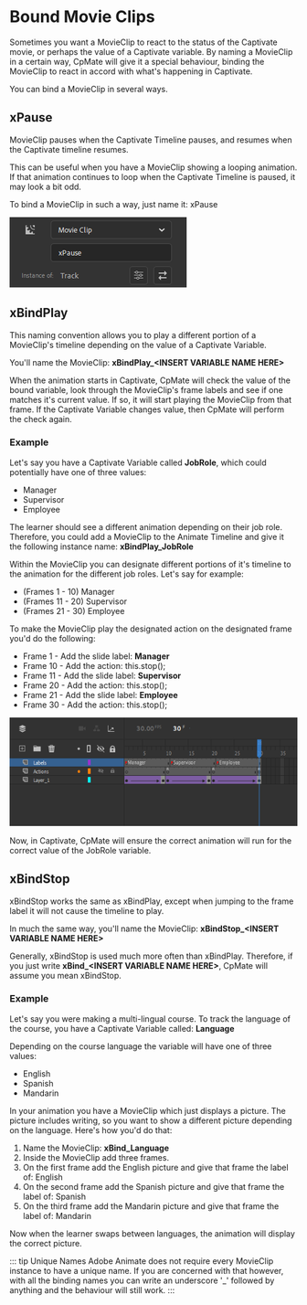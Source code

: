 # Bound Movie Clips
Sometimes you want a MovieClip to react to the status of the Captivate movie, or perhaps the value of a Captivate variable. By naming a MovieClip in a certain way, CpMate will give it a special behaviour, binding the MovieClip to react in accord with what's happening in Captivate.

You can bind a MovieClip in several ways.

## xPause
MovieClip pauses when the Captivate Timeline pauses, and resumes when the Captivate timeline resumes.

This can be useful when you have a MovieClip showing a looping animation. If that animation continues to loop when the Captivate Timeline is paused, it may look a bit odd.

To bind a MovieClip in such a way, just name it: xPause

![Naming xPause](./img/xpause.png)

## xBindPlay
This naming convention allows you to play a different portion of a MovieClip's timeline depending on the value of a Captivate Variable.

You'll name the MovieClip: **xBindPlay\_\<INSERT VARIABLE NAME HERE\>**

When the animation starts in Captivate, CpMate will check the value of the bound variable, look through the MovieClip's frame labels and see if one matches it's current value. If so, it will start playing the MovieClip from that frame. If the Captivate Variable changes value, then CpMate will perform the check again.

### Example
Let's say you have a Captivate Variable called **JobRole**, which could potentially have one of three values:
- Manager
- Supervisor
- Employee

The learner should see a different animation depending on their job role. Therefore, you could add a MovieClip to the Animate Timeline and give it the following instance name: **xBindPlay_JobRole**

Within the MovieClip you can designate different portions of it's timeline to the animation for the different job roles. Let's say for example:
- (Frames 1 - 10) Manager
- (Frames 11 - 20) Supervisor
- (Frames 21 - 30) Employee

To make the MovieClip play the designated action on the designated frame you'd do the following:
- Frame 1 - Add the slide label: **Manager**
- Frame 10 - Add the action: this.stop();
- Frame 11 - Add the slide label: **Supervisor**
- Frame 20 - Add the action: this.stop();
- Frame 21 - Add the slide label: **Employee**
- Frame 30 - Add the action: this.stop();

![state of timeline](./img/xbindplay-timeline.png)

Now, in Captivate, CpMate will ensure the correct animation will run for the correct value of the JobRole variable.

## xBindStop
xBindStop works the same as xBindPlay, except when jumping to the frame label it will not cause the timeline to play.

In much the same way, you'll name the MovieClip: **xBindStop\_\<INSERT VARIABLE NAME HERE\>**

Generally, xBindStop is used much more often than xBindPlay. Therefore, if you just write **xBind\_\<INSERT VARIABLE NAME HERE\>**, CpMate will assume you mean xBindStop.

### Example
Let's say you were making a multi-lingual course. To track the language of the course, you have a Captivate Variable called: **Language**

Depending on the course language the variable will have one of three values:
- English
- Spanish
- Mandarin

In your animation you have a MovieClip which just displays a picture. The picture includes writing, so you want to show a different picture depending on the language. Here's how you'd do that:

1. Name the MovieClip: **xBind_Language**
2. Inside the MovieClip add three frames.
3. On the first frame add the English picture and give that frame the label of: English
4. On the second frame add the Spanish picture and give that frame the label of: Spanish
5. On the third frame add the Mandarin picture and give that frame the label of: Mandarin

Now when the learner swaps between languages, the animation will display the correct picture.

::: tip Unique Names
Adobe Animate does not require every MovieClip instance to have a unique name. If you are concerned with that however, with all the binding names you can write an underscore '\_' followed by anything and the behaviour will still work.
:::

